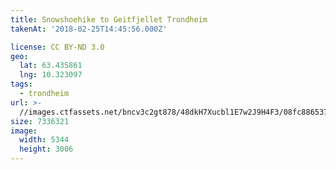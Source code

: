```yaml
---
title: Snowshoehike to Geitfjellet Trondheim
takenAt: '2018-02-25T14:45:56.000Z'

license: CC BY-ND 3.0
geo:
  lat: 63.435861
  lng: 10.323097
tags:
  - trondheim
url: >-
  //images.ctfassets.net/bncv3c2gt878/48dkH7Xucbl1E7w2J9H4F3/08fc8865375aba32aeead2b608cf5e16/snowshoehike-to-geitfjellet-trondheim_25609656857_o
size: 7336321
image:
  width: 5344
  height: 3006
---
```

